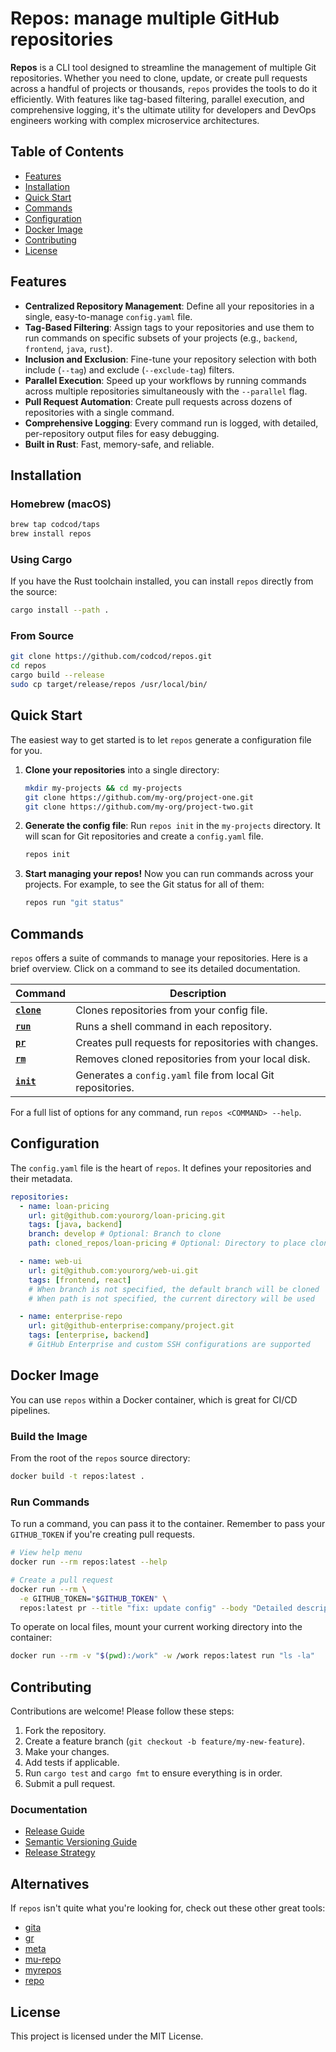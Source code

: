 # Repos: manage multiple GitHub repositories

**Repos** is a CLI tool designed to streamline the management of multiple Git
repositories. Whether you need to clone, update, or create pull requests across
a handful of projects or thousands, `repos` provides the tools to do it
efficiently. With features like tag-based filtering, parallel execution, and
comprehensive logging, it's the ultimate utility for developers and DevOps
engineers working with complex microservice architectures.

## Table of Contents

- [Features](#features)
- [Installation](#installation)
- [Quick Start](#quick-start)
- [Commands](#commands)
- [Configuration](#configuration)
- [Docker Image](#docker-image)
- [Contributing](#contributing)
- [License](#license)

## Features

- **Centralized Repository Management**: Define all your repositories in a
single, easy-to-manage `config.yaml` file.
- **Tag-Based Filtering**: Assign tags to your repositories and use them to run
commands on specific subsets of your projects (e.g., `backend`, `frontend`,
`java`, `rust`).
- **Inclusion and Exclusion**: Fine-tune your repository selection with both
include (`--tag`) and exclude (`--exclude-tag`) filters.
- **Parallel Execution**: Speed up your workflows by running commands across
multiple repositories simultaneously with the `--parallel` flag.
- **Pull Request Automation**: Create pull requests across dozens of
repositories with a single command.
- **Comprehensive Logging**: Every command run is logged, with detailed,
per-repository output files for easy debugging.
- **Built in Rust**: Fast, memory-safe, and reliable.

## Installation

### Homebrew (macOS)

```bash
brew tap codcod/taps
brew install repos
```

### Using Cargo

If you have the Rust toolchain installed, you can install `repos` directly from the source:

```bash
cargo install --path .
```

### From Source

```bash
git clone https://github.com/codcod/repos.git
cd repos
cargo build --release
sudo cp target/release/repos /usr/local/bin/
```

## Quick Start

The easiest way to get started is to let `repos` generate a configuration file
for you.

1. **Clone your repositories** into a single directory:

   ```bash
   mkdir my-projects && cd my-projects
   git clone https://github.com/my-org/project-one.git
   git clone https://github.com/my-org/project-two.git
   ```

2. **Generate the config file**:
   Run `repos init` in the `my-projects` directory. It will scan for Git
   repositories and create a `config.yaml` file.

   ```bash
   repos init
   ```

3. **Start managing your repos!**
   Now you can run commands across your projects. For example, to see the Git
   status for all of them:

   ```bash
   repos run "git status"
   ```

## Commands

`repos` offers a suite of commands to manage your repositories. Here is a brief
overview. Click on a command to see its detailed documentation.

| Command | Description |
|---|---|
| [**`clone`**](./docs/commands/clone.md) | Clones repositories from your config file. |
| [**`run`**](./docs/commands/run.md) | Runs a shell command in each repository. |
| [**`pr`**](./docs/commands/pr.md) | Creates pull requests for repositories with changes. |
| [**`rm`**](./docs/commands/rm.md) | Removes cloned repositories from your local disk. |
| [**`init`**](./docs/commands/init.md) | Generates a `config.yaml` file from local Git repositories. |

For a full list of options for any command, run `repos <COMMAND> --help`.

## Configuration

The `config.yaml` file is the heart of `repos`. It defines your repositories and
their metadata.

```yaml
repositories:
  - name: loan-pricing
    url: git@github.com:yourorg/loan-pricing.git
    tags: [java, backend]
    branch: develop # Optional: Branch to clone
    path: cloned_repos/loan-pricing # Optional: Directory to place cloned repo

  - name: web-ui
    url: git@github.com:yourorg/web-ui.git
    tags: [frontend, react]
    # When branch is not specified, the default branch will be cloned
    # When path is not specified, the current directory will be used

  - name: enterprise-repo
    url: git@github-enterprise:company/project.git
    tags: [enterprise, backend]
    # GitHub Enterprise and custom SSH configurations are supported
```

## Docker Image

You can use `repos` within a Docker container, which is great for CI/CD
pipelines.

### Build the Image

From the root of the `repos` source directory:

```bash
docker build -t repos:latest .
```

### Run Commands

To run a command, you can pass it to the container. Remember to pass your
`GITHUB_TOKEN` if you're creating pull requests.

```bash
# View help menu
docker run --rm repos:latest --help

# Create a pull request
docker run --rm \
  -e GITHUB_TOKEN="$GITHUB_TOKEN" \
  repos:latest pr --title "fix: update config" --body "Detailed description"
```

To operate on local files, mount your current working directory into the
container:

```bash
docker run --rm -v "$(pwd):/work" -w /work repos:latest run "ls -la"
```

## Contributing

Contributions are welcome! Please follow these steps:

1. Fork the repository.
2. Create a feature branch (`git checkout -b feature/my-new-feature`).
3. Make your changes.
4. Add tests if applicable.
5. Run `cargo test` and `cargo fmt` to ensure everything is in order.
6. Submit a pull request.

### Documentation

- [Release Guide](./docs/release.md)
- [Semantic Versioning Guide](./docs/semantic.md)
- [Release Strategy](./docs/release-strategy.md)

## Alternatives

If `repos` isn't quite what you're looking for, check out these other great
tools:

- [gita](https://github.com/nosarthur/gita)
- [gr](http://mixu.net/gr)
- [meta](https://github.com/mateodelnorte/meta)
- [mu-repo](https://fabioz.github.io/mu-repo)
- [myrepos](https://myrepos.branchable.com)
- [repo](https://android.googlesource.com/tools/repo)

## License

This project is licensed under the MIT License.

